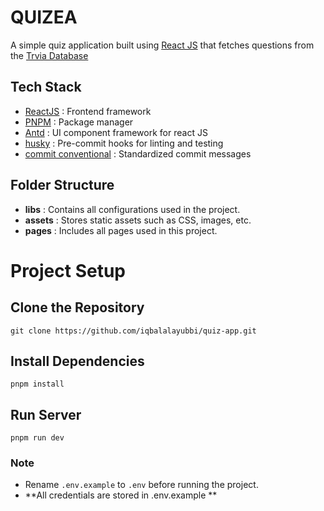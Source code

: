 # QUIZEA

A simple quiz application built using [React JS](https://react.dev/) that fetches questions from the [Trvia Database](https://opentdb.com/)

## Tech Stack

- [ReactJS](https://react.dev/ "ReactJS") : Frontend framework
- [PNPM](https://pnpm.io/id/ "PNPM") : Package manager
- [Antd](https://ant.design/ "Antd") : UI component framework for react JS
- [husky](https://typicode.github.io/husky/get-started.html "husky") : Pre-commit hooks for linting and testing
- [commit conventional](https://www.conventionalcommits.org/en/v1.0.0/ "commit conventional") : Standardized commit messages

## Folder Structure

- **libs** : Contains all configurations used in the project.
- **assets** : Stores static assets such as CSS, images, etc.
- **pages** : Includes all pages used in this project.

# Project Setup

## Clone the Repository

`git clone https://github.com/iqbalalayubbi/quiz-app.git`

## Install Dependencies

`pnpm install`

## Run Server

`pnpm run dev`

### Note

- Rename `.env.example` to `.env` before running the project.
- **All credentials are stored in .env.example **
